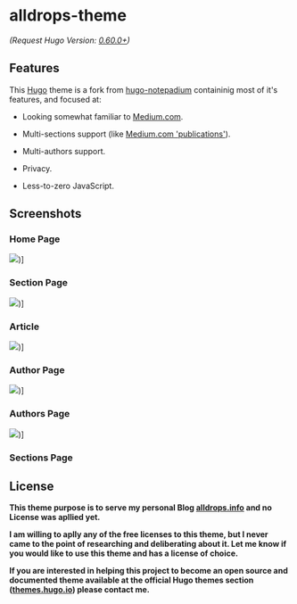 # alldrops-theme

_(Request Hugo Version: [0.60.0+](https://github.com/gohugoio/hugo/releases/))_

## Features

This [Hugo](https://gohugo.io) theme is a fork from [hugo-notepadium](https://github.com/cntrump/hugo-notepadium) containinig most of it's features, and focused at:

- Looking somewhat familiar to [Medium.com](https://medium.com/).

- Multi-sections support (like [Medium.com 'publications'](https://help.medium.com/hc/en-us/articles/115004681607)).

- Multi-authors support.

- Privacy.

- Less-to-zero JavaScript.

## Screenshots

### Home Page

![](https://raw.githubusercontent.com/alldropsinfo/alldrops-theme/master/images/scr01.png))]

### Section Page

![](https://raw.githubusercontent.com/alldropsinfo/alldrops-theme/master/images/scr02.png))]

### Article

![](https://raw.githubusercontent.com/alldropsinfo/alldrops-theme/master/images/scr03.png))]

### Author Page

![](https://raw.githubusercontent.com/alldropsinfo/alldrops-theme/master/images/scr04.png))]

### Authors Page

![](https://raw.githubusercontent.com/alldropsinfo/alldrops-theme/master/images/scr05.png))]

### Sections Page

## License

**This theme purpose is to serve my personal Blog [alldrops.info](https://alldrops.info) and no License was apllied yet.**

**I am willing to aplly any of the free licenses to this theme, but I never came to the point of researching and deliberating about it. Let me know if you would like to use this theme and has a license of choice.**

**If you are interested in helping this project to become an open source and documented theme available at the official Hugo themes section ([themes.hugo.io](https://themes.gohugo.io/)) please contact me.**


